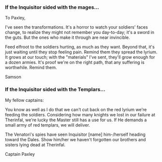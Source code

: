 <h3> If the Inquisitor sided with the mages... </h3>

To Paxley,

I've seen the transformations. It's a horror to watch your soldiers' faces change, to realize they might not remember you day-to-day; it's a sword in the guts. But the ones who make it through are near invincible.

Feed elfroot to the soldiers hurting, as much as they want. Beyond that, it's just waiting until they stop feeling pain. Remind them they spread the lyrium. It grows at our touch; with the "materials" I've sent, they'll grow enough for a dozen armies. It's proof we're on the right path, that any suffering is worthwhile. Remind them.

Samson
<division>

<h3> If the Inquisitor sided with the Templars... </h3>

My fellow captains:

You know as well as I do that we can't cut back on the red lyrium we're feeding the soldiers. Considering how many knights we lost in our failure at Therinfal, we're lucky the Master still has a use for us. If He demands a small army of red templars, we will deliver.

The Venatori's spies have seen Inquisitor [name] him-/herself heading toward the Dales. Show him/her we haven't forgotten our brothers and sisters lying dead at Therinfal.

Captain Paxley
